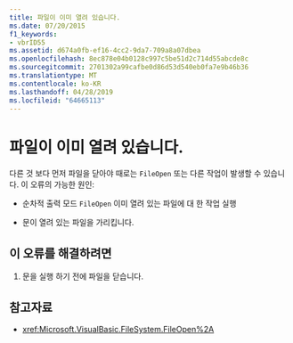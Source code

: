 ```yaml
---
title: 파일이 이미 열려 있습니다.
ms.date: 07/20/2015
f1_keywords:
- vbrID55
ms.assetid: d674a0fb-ef16-4cc2-9da7-709a8a07dbea
ms.openlocfilehash: 8ec878e04b0128c997c5be51d2c714d55abcde8c
ms.sourcegitcommit: 2701302a99cafbe0d86d53d540eb0fa7e9b46b36
ms.translationtype: MT
ms.contentlocale: ko-KR
ms.lasthandoff: 04/28/2019
ms.locfileid: "64665113"
---
```

# <a name="file-already-open"></a>파일이 이미 열려 있습니다.
다른 것 보다 먼저 파일을 닫아야 때로는 `FileOpen` 또는 다른 작업이 발생할 수 있습니다. 이 오류의 가능한 원인:  
  
- 순차적 출력 모드 `FileOpen` 이미 열려 있는 파일에 대 한 작업 실행  
  
- 문이 열려 있는 파일을 가리킵니다.  
  
## <a name="to-correct-this-error"></a>이 오류를 해결하려면  
  
1. 문을 실행 하기 전에 파일을 닫습니다.  
  
## <a name="see-also"></a>참고자료

- <xref:Microsoft.VisualBasic.FileSystem.FileOpen%2A>
